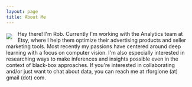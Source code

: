 ```yaml
---
layout: page
title: About Me
---
```


<div>
	<img src="{{ site.github.url }}/assets/me.png" style="float:left; margin-top:7px; margin-right:15px; margin-bottom:0px;">
</div>
<p style="margin: 0 0 0 0;">
	Hey there! I'm Rob. Currently I'm working with the Analytics team at Etsy, where I help them optimize their advertising products and 
	seller marketing tools. Most recently my passions have centered around deep learning with a focus on computer vision. I'm also especially interested in researching
  ways to make inferences and insights possible even in the context of black-box approaches. If you're interested in collaborating and/or just want to 
	chat about data, you can reach me at rforgione (at) gmail (dot) com. 
</p>
